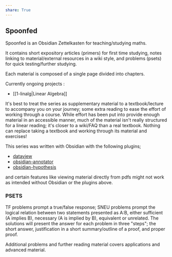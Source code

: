 ```yaml
---
share: True
---
```

## Spoonfed
Spoonfed is an Obsidian Zettelkasten for teaching/studying maths.

It contains short expository articles (primers) for first time studying, notes linking to material/external resources in a wiki style, and problems (psets) for quick testing/further studying.

Each material is composed of a single page divided into chapters.

Currently ongoing projects : 
- [[1-linalg|Linear Algebra]]

It's best to treat the series as supplementary material to a textbook/lecture to accompany you on your journey; some extra reading to ease the effort of working through a course. While effort has been put into provide enough material in an accessible manner, much of the material isn't really structured for a linear reading; it's closer to a wiki/FAQ than a real textbook. Nothing can replace taking a textbook and working through its material and exercises!

This series was written with Obsidian with the following plugins;
- [dataview](https://github.com/blacksmithgu/obsidian-dataview)
- [obsidian-annotator](https://github.com/elias-sundqvist/obsidian-annotator)
- [obsidian-hypothesis](https://github.com/weichenw/obsidian-hypothesis-plugin)

and certain features like viewing material directly from pdfs might not work as intended without Obsidian or the plugins above.

### PSETS
TF problems prompt a true/false response; SNEU problems prompt the logical relation between two statements presented as A:B, either sufficient (A implies B), necessary (A is implied by B), equivalent or unrelated.
The solutions will present the answer for each problem in three "steps"; the short answer, justification in a short summary/outline of a proof, and proper proof.

Additional problems and further reading material covers applications and advanced material.